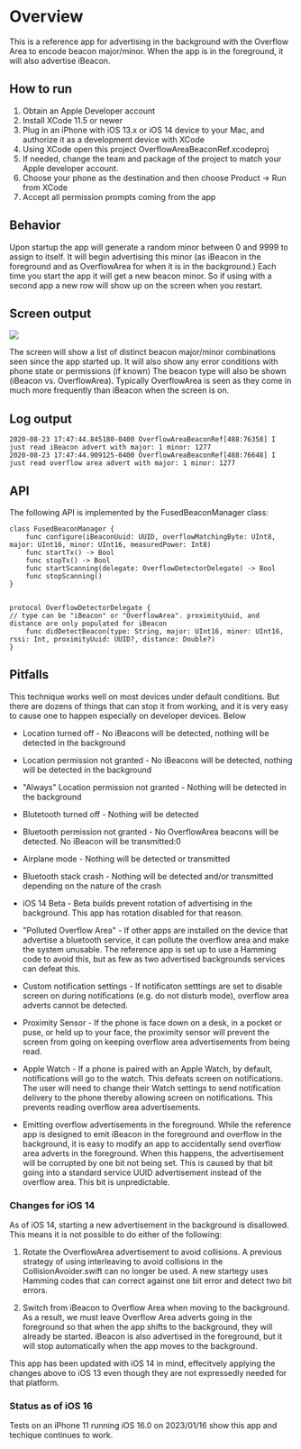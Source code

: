 # Overview

This is a reference app for advertising in the background with the Overflow Area to encode beacon major/minor.  When the app is in the foreground, it will also advertise iBeacon.

## How to run

1. Obtain an Apple Developer account
2. Install XCode 11.5 or newer
3. Plug in an iPhone with iOS 13.x or iOS 14 device to your Mac, and authorize it as a development device with XCode
4. Using XCode open this project OverflowAreaBeaconRef.xcodeproj
5. If needed, change the team and package of the project to match your Apple developer account.
6. Choose your phone as the destination and then choose Product -> Run from XCode
7. Accept all permission prompts coming from the app  

## Behavior

Upon startup the app will generate a random minor between 0 and 9999 to assign to itself. It will begin advertising this minor (as iBeacon in the foreground and as OverflowArea for when it is in the background.)  Each time you start the app it will get a new beacon minor.  So if using with a second app a new row will show up on the screen when you 
restart.

## Screen output

<img src='https://i.imgur.com/ILrtQUd.jpg'/>

The screen will show a list of distinct beacon major/minor combinations seen since the app started up.
It will also show any error conditions with phone state or permissions (if known)
The beacon type will also be shown (iBeacon vs. OverflowArea).  Typically OverflowArea is seen as they come in much more frequently than iBeacon when the screen is on.

## Log output

```
2020-08-23 17:47:44.845180-0400 OverflowAreaBeaconRef[488:76358] I just read iBeacon advert with major: 1 minor: 1277
2020-08-23 17:47:44.909125-0400 OverflowAreaBeaconRef[488:76648] I just read overflow area advert with major: 1 minor: 1277
```
## API

The following API is implemented by the FusedBeaconManager class:

```
class FusedBeaconManager {
    func configure(iBeaconUuid: UUID, overflowMatchingByte: UInt8, major: UInt16, minor: UInt16, measuredPower: Int8)
    func startTx() -> Bool
    func stopTx() -> Bool
    func startScanning(delegate: OverflowDetectorDelegate) -> Bool
    func stopScanning()
}


protocol OverflowDetectorDelegate {
// type can be "iBeacon" or "OverflowArea". proximityUuid, and distance are only populated for iBeacon
    func didDetectBeacon(type: String, major: UInt16, minor: UInt16, rssi: Int, proximityUuid: UUID?, distance: Double?)
}
```



## Pitfalls

This technique works well on most devices under default conditions. But there are dozens of things that can stop it from working, and it is very easy to cause one to happen
especially on developer devices.  Below 


* Location turned off - No iBeacons will be detected, nothing will be detected in the background

* Location permission not granted - No iBeacons will be detected, nothing will be detected in the background

* "Always" Location permission not granted - Nothing will be detected in the background

* Blutetooth turned off - Nothing will be detected

* Bluetooth permission not granted - No OverflowArea beacons will be detected. No iBeacon will be transmitted:0

* Airplane mode - Nothing will be detected or transmitted

* Bluetooth stack crash - Nothing will be detected and/or transmitted depending on the nature of the crash

* iOS 14 Beta - Beta builds prevent rotation of advertising in the background. This app has rotation disabled for that reason.

* "Polluted Overflow Area" - If other apps are installed on the device that advertise a bluetooth service, it can pollute the overflow area and make the system unusable.  The reference app is set up to use a Hamming code to avoid this, but as few as two advertised backgrounds services can defeat this. 

* Custom notification settings - If notificaton setttings are set to disable screen on during notifications (e.g. do not disturb mode), overflow area adverts cannot be detected.

* Proximity Sensor - If the phone is face down on a desk, in a pocket or puse, or held up to your face, the proximity sensor will prevent the screen from going on keeping overflow area advertisements from being read.

* Apple Watch - If a phone is paired with an Apple Watch, by default, notifications will go to the watch.  This defeats screen on notifications. The user will need to change their Watch settings to send notification delivery to the phone thereby allowing screen on notifications.  This prevents reading overflow area advertisements.

* Emitting overflow advertisements in the foreground.  While the reference app is designed to emit iBeacon in the foreground and overflow in the background, it is easy to modify an app to accidentally send overflow area adverts in the foreground.  When this happens, the advertisement will be corrupted by one bit not being set.  This is caused by that bit going into a standard service UUID advertisement instead of the overflow area.  This bit is unpredictable.

### Changes for iOS 14

As of iOS 14, starting a new advertisement in the background is disallowed.  This means it is not possible to do either of the following:

1. Rotate the OverflowArea advertisement to avoid collisions.   A previous strategy of using interleaving to avoid collisions in the CollisionAvoider.swift can no longer be used.  A new startegy uses Hamming codes that can correct against one bit error and detect two bit errors.

2. Switch from iBeacon to Overflow Area when moving to the background.  As a result, we must leave Overflow Area adverts going in the foreground so that when the app shifts to the background, they will already be started.  iBeacon is also advertised in the foreground, but it will stop automatically when the app moves to the background.

This app has been updated with iOS 14 in mind, effecitvely applying the changes above to iOS 13 even though they are not expressedly needed for that platform.

### Status as of iOS 16

Tests on an iPhone 11 running iOS 16.0 on 2023/01/16 show this app and techique continues to work.
